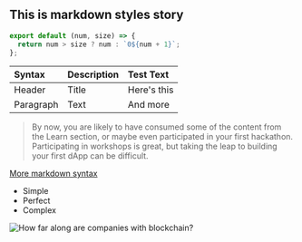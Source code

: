 ## This is markdown styles story

```javascript
export default (num, size) => {
  return num > size ? num : `0${num + 1}`;
};
```

| Syntax    | Description | Test Text   |
| :-------- | :---------- | :---------- |
| Header    | Title       | Here's this |
| Paragraph | Text        | And more    |

> By now, you are likely to have consumed some of the content from the Learn section, or maybe even participated in your
> first hackathon. Participating in workshops is great, but taking the leap to building your first dApp can be
> difficult.

[More markdown syntax](https://www.markdownguide.org/extended-syntax/)

- Simple
- Perfect
- Complex

![How far along are companies with blockchain?](/posts/blockchain101/blockchain/image2.png)
